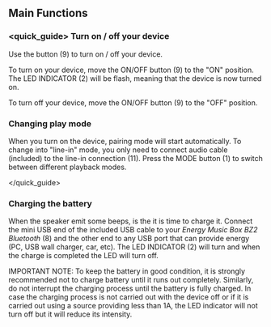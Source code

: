 ## Main Functions

### <quick_guide> Turn on / off your device

Use the button (9) to turn on / off your device.

To turn on your device, move the ON/OFF button (9) to the "ON" position. The LED INDICATOR (2) will be flash, meaning that the device is now turned on.

To turn off your device, move the ON/OFF button (9) to the "OFF" position.


### Changing play mode

When you turn on the device, pairing mode will start automatically. To change into "line-in" mode, you only need to connect audio cable (included) to the line-in connection (11). Press the MODE button (1) to switch between different playback modes.


</quick_guide>

### Charging the battery

When the speaker emit some beeps, is the it is time to charge it. Connect the mini USB end of the included USB cable to your *Energy Music Box BZ2 Bluetooth* (8) and the other end to any USB port that can provide energy (PC, USB wall charger, car, etc). The LED INDICATOR (2) will turn and when the charge is completed the LED will turn off.

IMPORTANT NOTE: To keep the battery in good condition, it is strongly recommended not to charge battery until it runs out completely. Similarly, do not interrupt the charging process until the battery is fully charged. In case the charging process is not carried out with the device off or if it is carried out using a source providing less than 1A, the LED indicator will not turn off but it will reduce its intensity.
